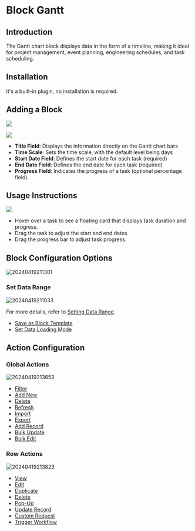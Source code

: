 # Block Gantt

<PluginInfo name="block-gantt"></PluginInfo>

## Introduction

The Gantt chart block displays data in the form of a timeline, making it ideal for project management, event planning, engineering schedules, and task scheduling.

## Installation

It's a built-in plugin, no installation is required.

## Adding a Block

![](https://static-docs.nocobase.com/f064f8fadf52947c990f5dad97736f98.png)

![](https://static-docs.nocobase.com/858112f44bc543973b6e5b03856a6360.png)

- **Title Field**: Displays the information directly on the Gantt chart bars
- **Time Scale**: Sets the time scale, with the default level being days
- **Start Date Field**: Defines the start date for each task (required)
- **End Date Field**: Defines the end date for each task (required)
- **Progress Field**: Indicates the progress of a task (optional percentage field)
## Usage Instructions

![](https://static-docs.nocobase.com/fff6fe1e1fe0a88d20f80b3bb7233608.gif)

- Hover over a task to see a floating card that displays task duration and progress.
- Drag the task to adjust the start and end dates.
- Drag the progress bar to adjust task progress.

## Block Configuration Options

![20240419211301](https://static-docs.nocobase.com/20240419211301.png)

### Set Data Range

![20240419211033](https://static-docs.nocobase.com/20240419211033.png)

For more details, refer to [Setting Data Range](/handbook/ui/blocks/block-settings/data-scope).

- [Save as Block Template](/handbook/ui/blocks/block-settings/block-template)
- [Set Data Loading Mode](/handbook/ui/blocks/block-settings/loading-mode)

## Action Configuration

### Global Actions

![20240419213653](https://static-docs.nocobase.com/20240419213653.png)

- [Filter](/handbook/ui/actions/types/filter)
- [Add New](/handbook/ui/actions/types/add-new)
- [Delete](/handbook/ui/actions/types/delete)
- [Refresh](/handbook/ui/actions/types/refresh)
- [Import](/handbook/action-import)
- [Export](/handbook/action-export)
- [Add Record](/handbook/action-add-record)
- [Bulk Update](/handbook/action-bulk-update)
- [Bulk Edit](/handbook/action-bulk-edit)

### Row Actions

![20240419213823](https://static-docs.nocobase.com/20240419213823.png)

- [View](/handbook/ui/actions/types/view)
- [Edit](/handbook/ui/actions/types/edit)
- [Duplicate](/handbook/action-duplicate)
- [Delete](/handbook/ui/actions/types/delete)
- [Pop-Up](/handbook/ui/actions/types/pop-up)
- [Update Record](/handbook/ui/actions/types/update-record)
- [Custom Request](/handbook/action-custom-request)
- [Trigger Workflow](/handbook/workflow/manual/triggers/custom-action)
